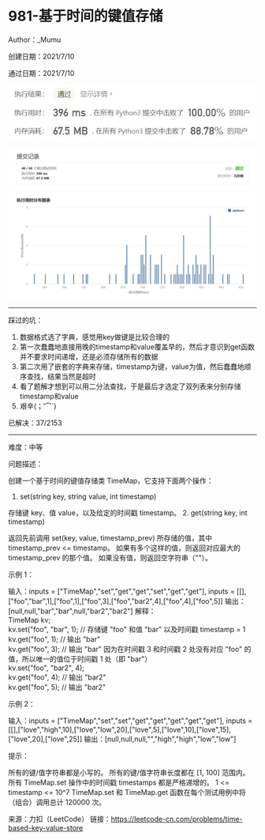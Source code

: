 # 981-基于时间的键值存储

Author：_Mumu

创建日期：2021/7/10

通过日期：2021/7/10

![](https://github.com/Mumulhy/LeetCode/blob/master/981-基于时间的键值存储/通过截图2.jpg)

![](https://github.com/Mumulhy/LeetCode/blob/master/981-基于时间的键值存储/通过截图1.jpg)

*****

踩过的坑：

1. 数据格式选了字典，感觉用key做键是比较合理的
2. 第一次蠢蠢地直接用晚的timestamp和value覆盖早的，然后才意识到get函数并不要求时间递增，还是必须存储所有的数据
3. 第二次用了嵌套的字典来存储，timestamp为键，value为值，然后蠢蠢地顺序查找，结果当然是超时
4. 看了题解才想到可以用二分法查找，于是最后才选定了双列表来分别存储timestamp和value
5. 艰辛(；′⌒`)

已解决：37/2153

*****

难度：中等

问题描述：

创建一个基于时间的键值存储类 TimeMap，它支持下面两个操作：

1. set(string key, string value, int timestamp)

存储键 key、值 value，以及给定的时间戳 timestamp。
2. get(string key, int timestamp)

返回先前调用 set(key, value, timestamp_prev) 所存储的值，其中 timestamp_prev <= timestamp。
如果有多个这样的值，则返回对应最大的  timestamp_prev 的那个值。
如果没有值，则返回空字符串（""）。


示例 1：

输入：inputs = ["TimeMap","set","get","get","set","get","get"], inputs = [[],["foo","bar",1],["foo",1],["foo",3],["foo","bar2",4],["foo",4],["foo",5]]
输出：[null,null,"bar","bar",null,"bar2","bar2"]
解释：  
TimeMap kv;   
kv.set("foo", "bar", 1); // 存储键 "foo" 和值 "bar" 以及时间戳 timestamp = 1   
kv.get("foo", 1);  // 输出 "bar"   
kv.get("foo", 3); // 输出 "bar" 因为在时间戳 3 和时间戳 2 处没有对应 "foo" 的值，所以唯一的值位于时间戳 1 处（即 "bar"）   
kv.set("foo", "bar2", 4);   
kv.get("foo", 4); // 输出 "bar2"   
kv.get("foo", 5); // 输出 "bar2"   

示例 2：

输入：inputs = ["TimeMap","set","set","get","get","get","get","get"], inputs = [[],["love","high",10],["love","low",20],["love",5],["love",10],["love",15],["love",20],["love",25]]
输出：[null,null,null,"","high","high","low","low"]


提示：

所有的键/值字符串都是小写的。
所有的键/值字符串长度都在 [1, 100] 范围内。
所有 TimeMap.set 操作中的时间戳 timestamps 都是严格递增的。
1 <= timestamp <= 10^7
TimeMap.set 和 TimeMap.get 函数在每个测试用例中将（组合）调用总计 120000 次。

来源：力扣（LeetCode）
链接：https://leetcode-cn.com/problems/time-based-key-value-store